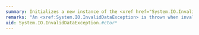 ```yaml
---
summary: Initializes a new instance of the <xref href="System.IO.InvalidDataException"></xref> class.
remarks: "An <xref:System.IO.InvalidDataException> is thrown when invalid data is detected in the data stream, such as in the following situations:  \n  \n-   A row of data in a delimited text file does not have the expected number of fields.  \n  \n-   An attempt is made to read a binary file, such as word processing document, that has become corrupted.  \n  \n-   An attempt is made to read bytes from a decompression stream that has an invalid format."
uid: System.IO.InvalidDataException.#ctor*
---
```

